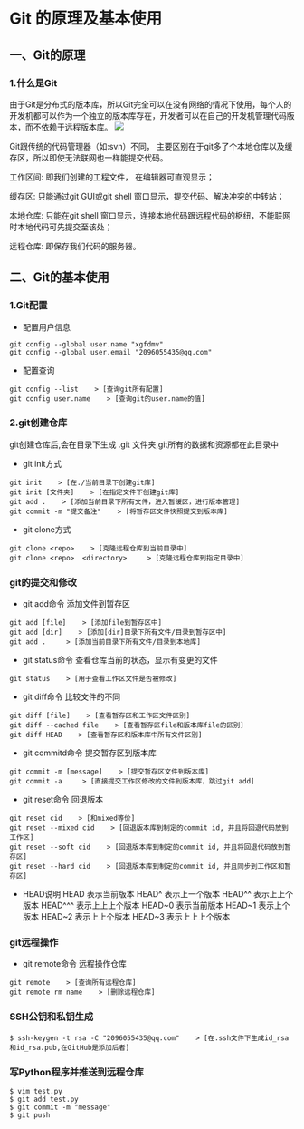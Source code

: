 # Git 的原理及基本使用
## 一、Git的原理
### 1.什么是Git
由于Git是分布式的版本库，所以Git完全可以在没有网络的情况下使用，每个人的开发机都可以作为一个独立的版本库存在，开发者可以在自己的开发机管理代码版本，而不依赖于远程版本库。
![](https://huatu.98youxi.com/markdown/work/uploads/upload_bb863e6d2f242e917a64c38374749107.jpg)


Git跟传统的代码管理器（如:svn）不同， 主要区别在于git多了个本地仓库以及缓存区，所以即使无法联网也一样能提交代码。

工作区间: 即我们创建的工程文件， 在编辑器可直观显示；

缓存区: 只能通过git GUI或git shell 窗口显示，提交代码、解决冲突的中转站；

本地仓库: 只能在git shell 窗口显示，连接本地代码跟远程代码的枢纽，不能联网时本地代码可先提交至该处；

远程仓库: 即保存我们代码的服务器。

## 二、Git的基本使用
### 1.Git配置
* 配置用户信息
```
git config --global user.name "xgfdmv"
git config --global user.email "2096055435@qq.com"
```
* 配置查询
```
git config --list    > [查询git所有配置]
git config user.name    > [查询git的user.name的值]
```
### 2.git创建仓库
git创建仓库后,会在目录下生成 .git 文件夹,git所有的数据和资源都在此目录中
* git init方式
```
git init    > [在./当前目录下创建git库]
git init [文件夹]    > [在指定文件下创建git库]
git add .    > [添加当前目录下所有文件，进入暂缓区，进行版本管理]
git commit -m "提交备注"    > [将暂存区文件快照提交到版本库]
```
* git clone方式
```
git clone <repo>    > [克隆远程仓库到当前目录中]
git clone <repo>  <directory>     > [克隆远程仓库到指定目录中]
```
### git的提交和修改
* git add命令
添加文件到暂存区
```
git add [file]    > [添加file到暂存区中]
git add [dir]    > [添加[dir]目录下所有文件/目录到暂存区中]
git add .     > [添加当前目录下所有文件/目录到本地库]
```
* git status命令
查看仓库当前的状态，显示有变更的文件
```
git status    > [用于查看工作区文件是否被修改]
```
* git diff命令
比较文件的不同
```
git diff [file]    > [查看暂存区和工作区文件区别]
git diff --cached file    > [查看暂存区file和版本库file的区别]
git diff HEAD    > [查看暂存区和版本库中所有文件区别]
```
* git commitd命令
提交暂存区到版本库
```
git commit -m [message]    > [提交暂存区文件到版本库]
git commit -a     > [直接提交工作区修改的文件到版本库，跳过git add]
```

* git reset命令
回退版本
```
git reset cid    > [和mixed等价]
git reset --mixed cid    > [回退版本库到制定的commit id, 并且将回退代码放到工作区]
git reset --soft cid    > [回退版本库到制定的commit id, 并且将回退代码放到暂存区]
git reset --hard cid    > [回退版本库到制定的commit id, 并且同步到工作区和暂存区]
```
* HEAD说明
HEAD           表示当前版本
HEAD^          表示上一个版本
HEAD^^         表示上上个版本
HEAD^^^        表示上上上个版本
HEAD~0         表示当前版本
HEAD~1         表示上个版本
HEAD~2         表示上上个版本
HEAD~3         表示上上上个版本

### git远程操作
* git remote命令
远程操作仓库
```
git remote    > [查询所有远程仓库]
git remote rm name    > [删除远程仓库]
```
### SSH公钥和私钥生成
```
$ ssh-keygen -t rsa -C "2096055435@qq.com"    > [在.ssh文件下生成id_rsa和id_rsa.pub,在GitHub是添加后者]
```
### 写Python程序并推送到远程仓库
```
$ vim test.py
$ git add test.py
$ git commit -m "message"
$ git push
```


